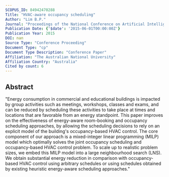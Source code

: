 ```yaml
---
SCOPUS_ID: 84942470288
Title: "HVAC-aware occupancy scheduling"
Author: "Lim B.P."
Journal: "Proceedings of the National Conference on Artificial Intelligence"
Publication Date: {'$date': '2015-06-01T00:00:00Z'}
Publication Year: 2015
DOI: nan
Source Type: "Conference Proceeding"
Document Type: "cp"
Document Type Description: "Conference Paper"
Affiliation: "The Australian National University"
Affiliation Country: "Australia"
Cited by count: 6
---
```


## Abstract
"Energy consumption in commercial and educational buildings is impacted by group activities such as meetings, workshops, classes and exams, and can be reduced by scheduling these activities to take place at times and locations that are favorable from an energy standpoint. This paper improves on the effectiveness of energy-aware room-booking and occupancy scheduling approaches, by allowing the scheduling decisions to rely on an explicit model of the building's occupancy-based HVAC control. The core component of our approach is a mixed-integer linear programming (MILP) model which optimally solves the joint occupancy scheduling and occupancy-based HVAC control problem. To scale up to realistic problem sizes, we embed this MILP model into a large neighbourhood search (LNS). We obtain substantial energy reduction in comparison with occupancy-based HVAC control using arbitrary schedules or using schedules obtained by existing heuristic energy-aware scheduling approaches."
